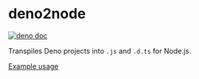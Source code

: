 # deno2node

<a href="https://doc.deno.land/https/raw.githubusercontent.com/wojpawlik/deno2node/main/src/mod.ts"><img src="https://doc.deno.land/badge.svg" alt="deno doc"></a>

Transpiles Deno projects into `.js` and `.d.ts` for Node.js.

[Example usage](https://github.com/wojpawlik/deno2node/blob/main/src/scripts/bootstrap_node_build.ts)
